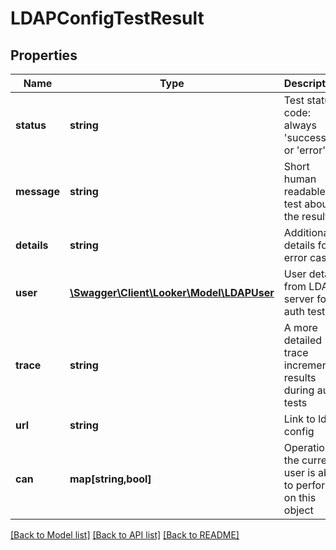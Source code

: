 # LDAPConfigTestResult

## Properties
Name | Type | Description | Notes
------------ | ------------- | ------------- | -------------
**status** | **string** | Test status code: always &#39;success&#39; or &#39;error&#39; | [optional] 
**message** | **string** | Short human readable test about the result | [optional] 
**details** | **string** | Additional details for error cases | [optional] 
**user** | [**\Swagger\Client\Looker\Model\LDAPUser**](LDAPUser.md) | User details from LDAP server for auth tests | [optional] 
**trace** | **string** | A more detailed trace incremental results during auth tests | [optional] 
**url** | **string** | Link to ldap config | [optional] 
**can** | **map[string,bool]** | Operations the current user is able to perform on this object | [optional] 

[[Back to Model list]](../README.md#documentation-for-models) [[Back to API list]](../README.md#documentation-for-api-endpoints) [[Back to README]](../README.md)



